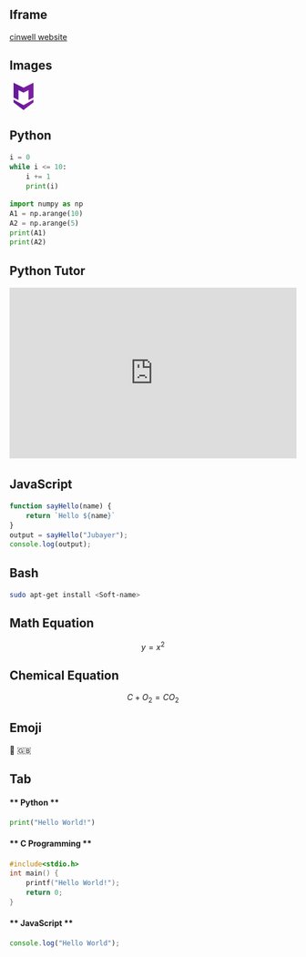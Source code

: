 ## Iframe
[cinwell website](https://jhossain.me ':include :type=iframe width=100% height=400px')
## Images 
![alt text](https://github.com/adam-p/markdown-here/raw/master/src/common/images/icon48.png "Logo Title Text 1")
## Python 
```python
i = 0
while i <= 10: 
    i += 1 
    print(i)
```
```python
import numpy as np 
A1 = np.arange(10)
A2 = np.arange(5)
print(A1)
print(A2)
```
## Python Tutor 
<iframe width="100%" height="300" frameborder="0" src="https://pythontutor.com/iframe-embed.html#code=i%20%3D%200%0Awhile%20i%20%3C%3D%2010%3A%20%0A%20%20%20%20i%20%2B%3D%201%20%0A%20%20%20%20print%28i%29&codeDivHeight=400&codeDivWidth=350&cumulative=false&curInstr=0&heapPrimitives=nevernest&origin=opt-frontend.js&py=3&rawInputLstJSON=%5B%5D&textReferences=false"> </iframe>

## JavaScript 
```javascript
function sayHello(name) {
    return `Hello ${name}`
}
output = sayHello("Jubayer"); 
console.log(output); 
```
## Bash 
```bash
sudo apt-get install <Soft-name> 
```
## Math Equation
$$y = x^2$$
## Chemical Equation
$$
C + O_2 = CO_2
$$

## Emoji 
:100:
:uk:

## Tab
<!-- tabs:start -->
#### ** Python **

```python
print("Hello World!")
```
#### ** C Programming **
```c
#include<stdio.h> 
int main() {
    printf("Hello World!");  
    return 0; 
}
```
#### ** JavaScript **
```javascript
console.log("Hello World"); 
```
<!-- tabs:end -->
